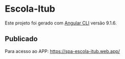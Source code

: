 # Escola-Itub

Este projeto foi gerado com [Angular CLI](https://github.com/angular/angular-cli) versão 9.1.6.

## Publicado 

Para acesso ao APP: https://spa-escola-itub.web.app/


